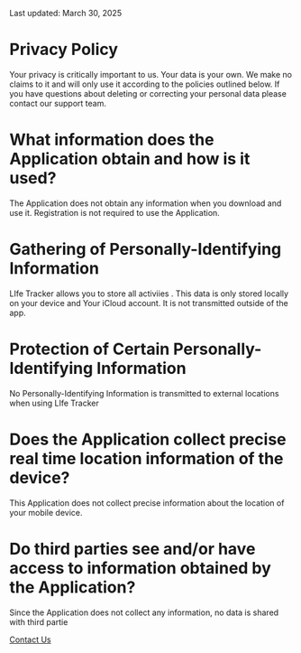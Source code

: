 Last updated: March 30, 2025

# Privacy Policy
Your privacy is critically important to us. Your data is your own. We make no claims to it and will only use it according to the policies outlined below. If you have questions about deleting or correcting your personal data please contact our support team.


# What information does the Application obtain and how is it used?
The Application does not obtain any information when you download and use it. Registration is not required to use the Application.

# Gathering of Personally-Identifying Information
LIfe Tracker  allows you to store all activiies . This data is only stored locally on your device and Your iCloud account. It is   not transmitted outside of the app.

# Protection of Certain Personally-Identifying Information
No Personally-Identifying Information is transmitted to external locations when using LIfe Tracker

# Does the Application collect precise real time location information of the device?
This Application does not collect precise information about the location of your mobile device.

# Do third parties see and/or have access to information obtained by the Application?
Since the Application does not collect any information, no data is shared with third partie


[Contact Us](usefullindieapps@gmail.com)
